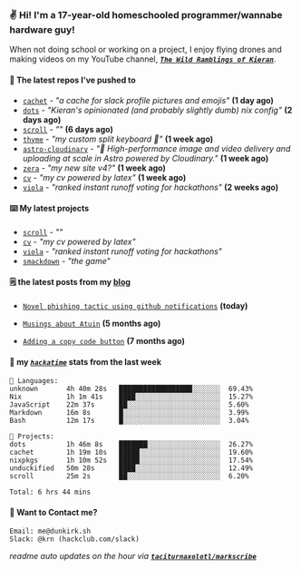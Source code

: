 ### ✌️ Hi! I'm a 17-year-old homeschooled programmer/wannabe hardware guy!

When not doing school or working on a project, I enjoy flying drones and making videos on my YouTube channel, [**_`The Wild Ramblings of Kieran`_**](https://youtube.com/@kieran.rambles).

#### 👷 The latest repos I've pushed to

- [`cachet`](https://github.com/taciturnaxolotl/cachet) - _"a cache for slack profile pictures and emojis"_ **(1 day ago)**
- [`dots`](https://github.com/taciturnaxolotl/dots) - _"Kieran's opinionated (and probably slightly dumb) nix config"_ **(2 days ago)**
- [`scroll`](https://github.com/taciturnaxolotl/scroll) - _""_ **(6 days ago)**
- [`thyme`](https://github.com/taciturnaxolotl/thyme) - _"my custom split keyboard 🫶"_ **(1 week ago)**
- [`astro-cloudinary`](https://github.com/cloudinary-community/astro-cloudinary) - _"🚀 High-performance image and video delivery and uploading at scale in Astro powered by Cloudinary."_ **(1 week ago)**
- [`zera`](https://github.com/taciturnaxolotl/zera) - _"my new site v4?"_ **(1 week ago)**
- [`cv`](https://github.com/taciturnaxolotl/cv) - _"my cv powered by latex"_ **(1 week ago)**
- [`viola`](https://github.com/taciturnaxolotl/viola) - _"ranked instant runoff voting for hackathons"_ **(2 weeks ago)**

#### ⌨️ My latest projects

- [`scroll`](https://github.com/taciturnaxolotl/scroll) - _""_
- [`cv`](https://github.com/taciturnaxolotl/cv) - _"my cv powered by latex"_
- [`viola`](https://github.com/taciturnaxolotl/viola) - _"ranked instant runoff voting for hackathons"_
- [`smackdown`](https://github.com/taciturnaxolotl/smackdown) - _"the game"_

#### 🗒️ the latest posts from my [blog](https://dunkirk.sh)

- [`Novel phishing tactic using github notifications`](https://dunkirk.sh/blog/github-phishing/) **(today)**

- [`Musings about Atuin`](https://dunkirk.sh/blog/atuin/) **(5 months ago)**

- [`Adding a copy code button`](https://dunkirk.sh/blog/adding-a-copy-button/) **(7 months ago)**



#### 📡 my [_`hackatime`_](https://waka.hackclub.com) stats from the last week

```text
💾 Languages:
unknown       4h 40m 28s   ██████████████████░░░░░░░  69.43%
Nix           1h 1m 41s    ████░░░░░░░░░░░░░░░░░░░░░  15.27%
JavaScript    22m 37s      ██░░░░░░░░░░░░░░░░░░░░░░░  5.60%
Markdown      16m 8s       █░░░░░░░░░░░░░░░░░░░░░░░░  3.99%
Bash          12m 17s      █░░░░░░░░░░░░░░░░░░░░░░░░  3.04%

💼 Projects:
dots          1h 46m 8s    ███████░░░░░░░░░░░░░░░░░░  26.27%
cachet        1h 19m 10s   █████░░░░░░░░░░░░░░░░░░░░  19.60%
nixpkgs       1h 10m 52s   █████░░░░░░░░░░░░░░░░░░░░  17.54%
unduckified   50m 28s      ████░░░░░░░░░░░░░░░░░░░░░  12.49%
scroll        25m 2s       ██░░░░░░░░░░░░░░░░░░░░░░░  6.20%

Total: 6 hrs 44 mins
```

#### 📮 Want to Contact me?

```text
Email: me@dunkirk.sh
Slack: @krn (hackclub.com/slack)
```

_readme auto updates on the hour via [**`taciturnaxolotl/markscribe`**](https://github.com/taciturnaxolotl/markscribe)_
